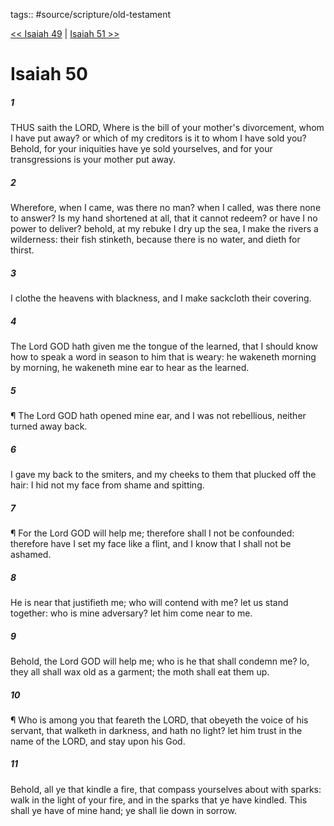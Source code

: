 tags:: #source/scripture/old-testament

[<< Isaiah 49](old-testament/23_Isaiah/Isaiah_49.md) | [Isaiah 51 >>](old-testament/23_Isaiah/Isaiah_51.md)

# Isaiah 50

##### 1

THUS saith the LORD, Where is the bill of your mother's divorcement, whom I have put away? or which of my creditors is it to whom I have sold you? Behold, for your iniquities have ye sold yourselves, and for your transgressions is your mother put away.

##### 2

Wherefore, when I came, was there no man? when I called, was there none to answer? Is my hand shortened at all, that it cannot redeem? or have I no power to deliver? behold, at my rebuke I dry up the sea, I make the rivers a wilderness: their fish stinketh, because there is no water, and dieth for thirst.

##### 3

I clothe the heavens with blackness, and I make sackcloth their covering.

##### 4

The Lord GOD hath given me the tongue of the learned, that I should know how to speak a word in season to him that is weary: he wakeneth morning by morning, he wakeneth mine ear to hear as the learned.

##### 5

¶ The Lord GOD hath opened mine ear, and I was not rebellious, neither turned away back.

##### 6

I gave my back to the smiters, and my cheeks to them that plucked off the hair: I hid not my face from shame and spitting.

##### 7

¶ For the Lord GOD will help me; therefore shall I not be confounded: therefore have I set my face like a flint, and I know that I shall not be ashamed.

##### 8

He is near that justifieth me; who will contend with me? let us stand together: who is mine adversary? let him come near to me.

##### 9

Behold, the Lord GOD will help me; who is he that shall condemn me? lo, they all shall wax old as a garment; the moth shall eat them up.

##### 10

¶ Who is among you that feareth the LORD, that obeyeth the voice of his servant, that walketh in darkness, and hath no light? let him trust in the name of the LORD, and stay upon his God.

##### 11

Behold, all ye that kindle a fire, that compass yourselves about with sparks: walk in the light of your fire, and in the sparks that ye have kindled. This shall ye have of mine hand; ye shall lie down in sorrow.
